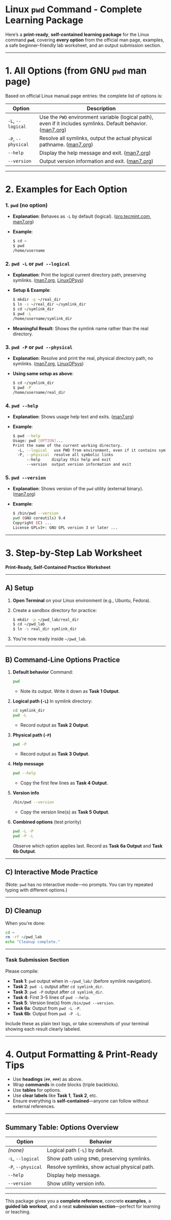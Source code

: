 # Linux `pwd` Command - Complete Learning Package

Here’s a **print-ready**, **self-contained learning package** for the Linux command **`pwd`**, covering **every option** from the official man page, examples, a safe beginner-friendly lab worksheet, and an output submission section.

---

# 1. All Options (from GNU `pwd` man page)

Based on official Linux manual page entries: the complete list of options is:

| Option             | Description                                                                                                        |
| ------------------ | ------------------------------------------------------------------------------------------------------------------ |
| `-L`, `--logical`  | Use the `PWD` environment variable (logical path), even if it includes symlinks. Default behavior. ([man7.org][1]) |
| `-P`, `--physical` | Resolve all symlinks, output the actual physical pathname. ([man7.org][1])                                         |
| `--help`           | Display the help message and exit. ([man7.org][1])                                                                 |
| `--version`        | Output version information and exit. ([man7.org][1])                                                               |

---

# 2. Examples for Each Option

### 1. `pwd` (no option)

* **Explanation**: Behaves as `-L` by default (logical). ([pro.tecmint.com][2], [man7.org][3])
* **Example**:

  ```bash
  $ cd ~
  $ pwd
  /home/username
  ```

### 2. `pwd -L` or `pwd --logical`

* **Explanation**: Print the logical current directory path, preserving symlinks. ([man7.org][1], [LinuxOPsys][4])
* **Setup & Example**:

  ```bash
  $ mkdir -p ~/real_dir
  $ ln -s ~/real_dir ~/symlink_dir
  $ cd ~/symlink_dir
  $ pwd -L
  /home/username/symlink_dir
  ```
* **Meaningful Result**: Shows the symlink name rather than the real directory.

### 3. `pwd -P` or `pwd --physical`

* **Explanation**: Resolve and print the real, physical directory path, no symlinks. ([man7.org][1], [LinuxOPsys][4])
* **Using same setup as above**:

  ```bash
  $ cd ~/symlink_dir
  $ pwd -P
  /home/username/real_dir
  ```

### 4. `pwd --help`

* **Explanation**: Shows usage help text and exits. ([man7.org][1])
* **Example**:

  ```bash
  $ pwd --help
  Usage: pwd [OPTION]...
  Print the name of the current working directory.
    -L, --logical   use PWD from environment, even if it contains symlinks
    -P, --physical  resolve all symbolic links
        --help     display this help and exit
        --version  output version information and exit
  ```

### 5. `pwd --version`

* **Explanation**: Shows version of the `pwd` utility (external binary). ([man7.org][1])
* **Example**:

  ```bash
  $ /bin/pwd --version
  pwd (GNU coreutils) 9.4
  Copyright (C) ...
  License GPLv3+: GNU GPL version 3 or later ...
  ```

---

# 3. Step-by-Step Lab Worksheet

**Print-Ready, Self-Contained Practice Worksheet**

---

## **A) Setup**

1. **Open Terminal** on your Linux environment (e.g., Ubuntu, Fedora).
2. Create a sandbox directory for practice:

   ```bash
   $ mkdir -p ~/pwd_lab/real_dir
   $ cd ~/pwd_lab
   $ ln -s real_dir symlink_dir
   ```
3. You're now ready inside `~/pwd_lab`.

---

## **B) Command-Line Options Practice**

1. **Default behavior**
   Command:

   ```bash
   pwd
   ```

   * Note its output. Write it down as **Task 1 Output**.

2. **Logical path (`-L`)**
   In symlink directory:

   ```bash
   cd symlink_dir
   pwd -L
   ```

   * Record output as **Task 2 Output**.

3. **Physical path (`-P`)**

   ```bash
   pwd -P
   ```

   * Record output as **Task 3 Output**.

4. **Help message**

   ```bash
   pwd --help
   ```

   * Copy the first few lines as **Task 4 Output**.

5. **Version info**

   ```bash
   /bin/pwd --version
   ```

   * Copy the version line(s) as **Task 5 Output**.

6. **Combined options** (test priority)

   ```bash
   pwd -L -P
   pwd -P -L
   ```

   Observe which option applies last. Record as **Task 6a Output** and **Task 6b Output**.

---

## **C) Interactive Mode Practice**

(Note: `pwd` has no interactive mode—no prompts. You can try repeated typing with different options.)

---

## **D) Cleanup**

When you're done:

```bash
cd ~
rm -rf ~/pwd_lab
echo "Cleanup complete."
```

---

### **Task Submission Section**

Please compile:

* **Task 1**: `pwd` output when in `~/pwd_lab/` (before symlink navigation).
* **Task 2**: `pwd -L` output after `cd symlink_dir`.
* **Task 3**: `pwd -P` output after `cd symlink_dir`.
* **Task 4**: First 3–5 lines of `pwd --help`.
* **Task 5**: Version line(s) from `/bin/pwd --version`.
* **Task 6a**: Output from `pwd -L -P`.
* **Task 6b**: Output from `pwd -P -L`.

Include these as plain text logs, or take screenshots of your terminal showing each result clearly labeled.

---

# 4. Output Formatting & Print-Ready Tips

* Use **headings** (`##`, `###`) as above.
* Wrap **commands** in code blocks (triple backticks).
* Use **tables** for options.
* Use **clear labels** like **Task 1**, **Task 2**, etc.
* Ensure everything is **self-contained**—anyone can follow without external references.

---

## Summary Table: Options Overview

| Option             | Behavior                                     |
| ------------------ | -------------------------------------------- |
| *(none)*           | Logical path (`-L`) by default.              |
| `-L`, `--logical`  | Show path using `$PWD`, preserving symlinks. |
| `-P`, `--physical` | Resolve symlinks, show actual physical path. |
| `--help`           | Display help message.                        |
| `--version`        | Show utility version info.                   |

---

This package gives you a **complete reference**, concrete **examples**, a **guided lab workout**, and a neat **submission section**—perfect for learning or teaching.

[1]: https://www.man7.org/linux/man-pages/man1/pwd.1.html?utm_source=chatgpt.com "pwd (1) - Linux manual page - man7.org"
[2]: https://pro.tecmint.com/pwd-command-in-linux/?utm_source=chatgpt.com "15 Essential pwd Commands Every Linux Beginner Should Know"
[3]: https://www.man7.org/linux/man-pages/man1/pwd.1p.html?utm_source=chatgpt.com "pwd (1p) - Linux manual page - man7.org"
[4]: https://linuxopsys.com/pwd-command-in-linux?utm_source=chatgpt.com "pwd Command in Linux Explained [With Examples] - LinuxOPsys"
